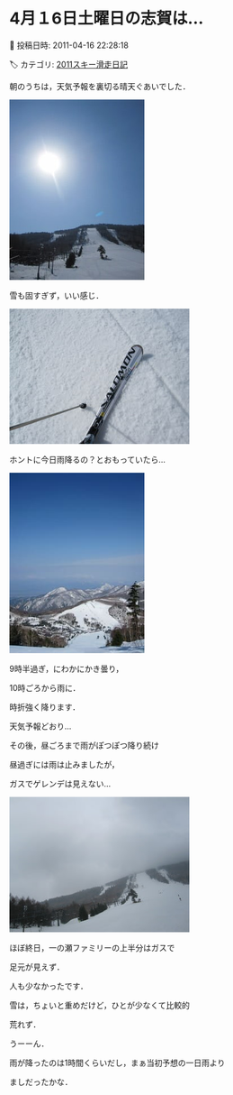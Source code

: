 # 4月１6日土曜日の志賀は…

📅 投稿日時: 2011-04-16 22:28:18

🏷️ カテゴリ: [2011スキー滑走日記](ca488c98cfb9169941c3e73770dcefb56.md)

朝のうちは，天気予報を裏切る晴天ぐあいでした．




![25537deb1b73033f625ca777f1a9f826.jpg](images/25537deb1b73033f625ca777f1a9f826.jpg)







雪も固すぎず，いい感じ．




![0d2f95aea24281500feaa5e75c1e461e.jpg](images/0d2f95aea24281500feaa5e75c1e461e.jpg)




ホントに今日雨降るの？とおもっていたら…




![0743badf621972d56f6c6f80af69b1ea.jpg](images/0743badf621972d56f6c6f80af69b1ea.jpg)







9時半過ぎ，にわかにかき曇り，


10時ごろから雨に．


時折強く降ります．





天気予報どおり…


その後，昼ごろまで雨がぽつぽつ降り続け





昼過ぎには雨は止みましたが，


ガスでゲレンデは見えない…




![7b5327094ff062a5c58be41cabc0cf9e.jpg](images/7b5327094ff062a5c58be41cabc0cf9e.jpg)




ほぼ終日，一の瀬ファミリーの上半分はガスで


足元が見えず．





人も少なかったです．


雪は，ちょいと重めだけど，ひとが少なくて比較的


荒れず．





うーーん．


雨が降ったのは1時間くらいだし，まぁ当初予想の一日雨より


ましだったかな．
